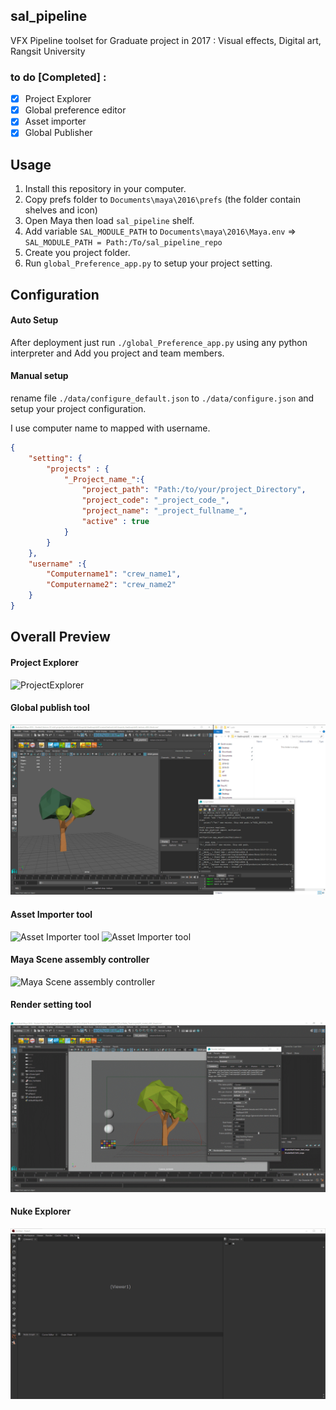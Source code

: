 ## sal_pipeline
VFX Pipeline toolset for Graduate project in 2017 : Visual effects, Digital art, Rangsit University

### to do [Completed] :
- [x] Project Explorer
- [x] Global preference editor
- [x] Asset importer
- [x] Global Publisher

## Usage
1) Install this repository in your computer.
2) Copy prefs folder to ```Documents\maya\2016\prefs``` (the folder contain shelves and icon)
3) Open Maya then load ```sal_pipeline``` shelf.
4) Add variable `SAL_MODULE_PATH` to `Documents\maya\2016\Maya.env` =>
```SAL_MODULE_PATH = Path:/To/sal_pipeline_repo```
7) Create you project folder.
6) Run `global_Preference_app.py` to setup your project setting.

## Configuration

#### Auto Setup
After deployment just run ```./global_Preference_app.py``` using any python interpreter and Add you project and team members.
    
#### Manual setup
rename file `./data/configure_default.json` to `./data/configure.json` and setup your project configuration.

I use computer name to mapped with username.

```JSON
{
    "setting": {
        "projects" : {
            "_Project_name_":{
                "project_path": "Path:/to/your/project_Directory",
                "project_code": "_project_code_",
                "project_name": "_project_fullname_",
                "active" : true
            }
        }
    },
    "username" :{
        "Computername1": "crew_name1",
        "Computername2": "crew_name2"
    }
}
```


## Overall Preview
#### Project Explorer
![ProjectExplorer](images/projectExplorer.gif)

#### Global publish tool
![Global publish tool](images/global_publish.gif)

#### Asset Importer tool
![Asset Importer tool](images/asset_importer.gif)
![Asset Importer tool](images/flctrum.gif)

#### Maya Scene assembly controller
![Maya Scene assembly controller](images/asmController.gif)

#### Render setting tool
![render setting](images/rendersetting.gif)

#### Nuke Explorer
![render setting](images/nuke_Explorer.gif)
